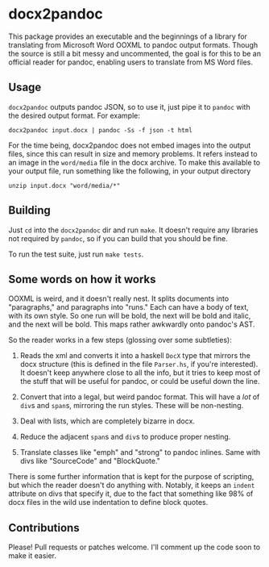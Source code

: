 docx2pandoc
===========

This package provides an executable and the beginnings of a library
for translating from Microsoft Word OOXML to pandoc output
formats. Though the source is still a bit messy and uncommented, the
goal is for this to be an official reader for pandoc, enabling users
to translate from MS Word files.

Usage
-----

`docx2pandoc` outputs pandoc JSON, so to use it, just pipe it to
`pandoc` with the desired output format. For example:

~~~
docx2pandoc input.docx | pandoc -Ss -f json -t html 
~~~

For the time being, docx2pandoc does not embed images into the output
files, since this can result in size and memory problems. It refers
instead to an image in the `word/media` file in the docx archive. To
make this available to your output file, run something like the
following, in your output directory

~~~
unzip input.docx "word/media/*"
~~~

Building
--------

Just `cd` into the `docx2pandoc` dir and run `make`. It doesn't
require any libraries not required by `pandoc`, so if you can build
that you should be fine.

To run the test suite, just run `make tests`.

Some words on how it works
--------------------------

OOXML is weird, and it doesn't really nest. It splits documents into
"paragraphs," and paragraphs into "runs." Each can have a body of
text, with its own style. So one run will be bold, the next will be
bold and italic, and the next will be bold. This maps rather awkwardly
onto pandoc's AST.

So the reader works in a few steps (glossing over some subtleties):

 1. Reads the xml and converts it into a haskell `DocX` type that
    mirrors the docx structure (this is defined in the file
    `Parser.hs`, if you're interested). It doesn't keep anywhere close
    to all the info, but it tries to keep most of the stuff that will
    be useful for pandoc, or could be useful down the line.

 2. Convert that into a legal, but weird pandoc format. This will have
    a *lot* of `div`s and `span`s, mirroring the run styles. These
    will be non-nesting.

 3. Deal with lists, which are completely bizarre in docx.

 4. Reduce the adjacent `span`s and `div`s to produce proper nesting.

 5. Translate classes like "emph" and "strong" to pandoc inlines. Same
    with divs like "SourceCode" and "BlockQuote."

There is some further information that is kept for the purpose of
scripting, but which the reader doesn't do anything with. Notably, it
keeps an `indent` attribute on divs that specify it, due to the
fact that something like 98% of docx files in the wild use indentation
to define block quotes.

Contributions
-------------

Please! Pull requests or patches welcome. I'll comment up the code
soon to make it easier.




